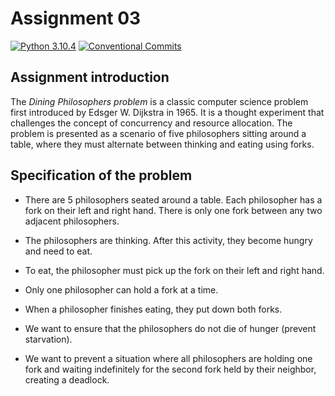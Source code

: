 # Assignment 03

[![Python 3.10.4](https://img.shields.io/badge/python-3.10.4-blue.svg)](https://www.python.org/downloads/release/python-3104/)
[![Conventional Commits](https://img.shields.io/badge/Conventional%20Commits-1.0.0-red.svg)](https://conventionalcommits.org)

## Assignment introduction



The *Dining Philosophers problem* is a classic computer science problem first introduced by Edsger W. Dijkstra in 1965. It is a thought experiment that challenges the concept of concurrency and resource allocation. The problem is presented as a scenario of five philosophers sitting around a table, where they must alternate between thinking and eating using forks.

## Specification of the problem

- There are 5 philosophers seated around a table. Each philosopher has a fork on their left and right hand. There is only one fork between any two adjacent philosophers.

- The philosophers are thinking. After this activity, they become hungry and need to eat.

- To eat, the philosopher must pick up the fork on their left and right hand.

- Only one philosopher can hold a fork at a time.

- When a philosopher finishes eating, they put down both forks.

- We want to ensure that the philosophers do not die of hunger (prevent starvation).

- We want to prevent a situation where all philosophers are holding one fork and waiting indefinitely for the second fork held by their neighbor, creating a deadlock.
